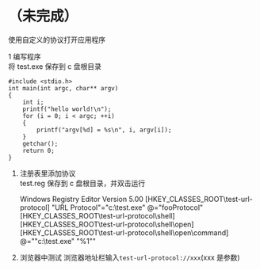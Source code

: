 # （未完成）

使用自定义的协议打开应用程序

1 编写程序  
将 test.exe 保存到 c 盘根目录

    #include <stdio.h>
    int main(int argc, char** argv)
    {
    	int i;
        printf("hello world!\n");
        for (i = 0; i < argc; ++i)
        {
        	printf("argv[%d] = %s\n", i, argv[i]);
        }
        getchar();
        return 0;
    }

1.  注册表里添加协议  
    test.reg 保存到 c 盘根目录，并双击运行


    Windows Registry Editor Version 5.00
    [HKEY_CLASSES_ROOT\test-url-protocol]
    "URL Protocol"="c:\\test.exe"
    @="fooProtocol"
    [HKEY_CLASSES_ROOT\test-url-protocol\shell]
    [HKEY_CLASSES_ROOT\test-url-protocol\shell\open]
    [HKEY_CLASSES_ROOT\test-url-protocol\shell\open\command]
    @="\"c:\\test.exe\" \"%1\""

1.  浏览器中测试
    浏览器地址栏输入`test-url-protocol://xxx`(xxx 是参数)
